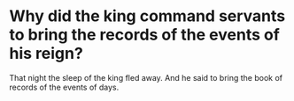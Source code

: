 # Why did the king command servants to bring the records of the events of his reign?

That night the sleep of the king fled away. And he said to bring the book of records of the events of days.
